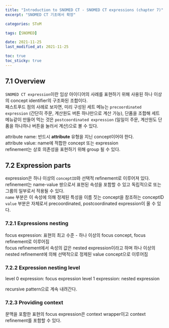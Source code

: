 ```yaml
---
title: "Introduction to SNOMED CT - SNOMED CT expressions (chapter 7)"
excerpt: "SNOMED CT 기초에서 확장"

categories: SToM

tags: [SNOMED]

date: 2021-11-25
last_modified_at: 2021-11-25

toc: true
toc_sticky: true
---
```


## 7.1 Overview

`SNOMED CT expression`이란 임상 아이디어의 사례를 표현하기 위해 사용된 하나 이상의 concept identifier의 구조화된 조합이다.  
패스트푸드 점의 사례로 보자면, 미리 구성된 세트 메뉴는 `precoordinated expression` (간단히 주문, 계산원도 버튼 하나만으로 계산 가능), 단품을 조합해 세트 메뉴같이 만들어 먹는 것은 `postcoordinated expression` (일일이 주문, 계산원도 단품을 하나하나 버튼을 눌러서 계산)으로 볼 수 있다.  

attribute name: 반드시 **attribute** 유형을 지닌 concept이어야 한다.  
attribute value: name에 적합한 concept 또는 expression  
refinement는 상호 의존성을 표현하기 위해 group 될 수 있다.  

## 7.2 Expression parts

expression은 하나 이상의 `conceptID`와 선택적 refinement로 이루어져 있다. refinement는 name-value 쌍으로서 표현된 속성을 포함할 수 있고 독립적으로 또는 그룹의 일부로서 적용될 수 있다.  
`name` 부분은 이 속성에 의해 정제된 특성을 이름 짓는 concept을 참조하는 conceptID  
`value` 부분은 자체로서 precoordinated, postcoordinated expression이 올 수 있다.  

### 7.2.1 Expressions nesting

focus expression: 표현의 최고 수준 - 하나 이상의 focus concept, focus refinement로 이루어짐  
focus refinement에서 속성의 값은 nested expression이라고 하며 하나 이상의 nested refinement에 의해 선택적으로 정제된 value concept으로 이루어짐  

### 7.2.2 Expression nesting level

level 0 expression: focus expression
level 1 expression: nested expression

recursive pattern으로 계속 내려간다.

### 7.2.3 Providing context

문맥을 포함한 표현의 focus expression은 context wrapper이고 context refinement를 포함할 수 있다.  

